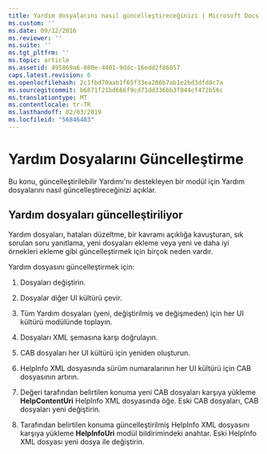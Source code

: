 ```yaml
---
title: Yardım dosyalarını nasıl güncelleştireceğinizi | Microsoft Docs
ms.custom: ''
ms.date: 09/12/2016
ms.reviewer: ''
ms.suite: ''
ms.tgt_pltfrm: ''
ms.topic: article
ms.assetid: 495869a6-080e-4401-9ddc-16edd2f86857
caps.latest.revision: 6
ms.openlocfilehash: 2c1fbd70aab1f65f33ea206b7ab1e2bd3dfd8c7a
ms.sourcegitcommit: b6871f21bd666f9cd71dd336bb3f844cf472b56c
ms.translationtype: MT
ms.contentlocale: tr-TR
ms.lasthandoff: 02/03/2019
ms.locfileid: "56846483"
---
```

# <a name="how-to-update-help-files"></a>Yardım Dosyalarını Güncelleştirme

Bu konu, güncelleştirilebilir Yardımı'nı destekleyen bir modül için Yardım dosyalarını nasıl güncelleştireceğinizi açıklar.

## <a name="updating-help-files"></a>Yardım dosyaları güncelleştiriliyor

Yardım dosyaları, hataları düzeltme, bir kavramı açıklığa kavuşturan, sık sorulan soru yanıtlama, yeni dosyaları ekleme veya yeni ve daha iyi örnekleri ekleme gibi güncelleştirmek için birçok neden vardır.

Yardım dosyasını güncelleştirmek için:

1. Dosyaları değiştirin.

2. Dosyalar diğer UI kültürü çevir.

3. Tüm Yardım dosyaları (yeni, değiştirilmiş ve değişmeden) için her UI kültürü modülünde toplayın.

4. Dosyaları XML şemasına karşı doğrulayın.

5. CAB dosyaları her UI kültürü için yeniden oluşturun.

6. HelpInfo XML dosyasında sürüm numaralarının her UI kültürü için CAB dosyasının artırın.

7. Değeri tarafından belirtilen konuma yeni CAB dosyaları karşıya yükleme **HelpContentUri** HelpInfo XML dosyasında öğe. Eski CAB dosyaları, CAB dosyaları yeni değiştirin.

8. Tarafından belirtilen konuma güncelleştirilmiş HelpInfo XML dosyasını karşıya yükleme **HelpInfoUri** modül bildirimindeki anahtar. Eski HelpInfo XML dosyası yeni dosya ile değiştirin.